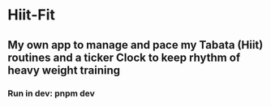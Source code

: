 # Hiit-Fit

## My own app to manage and pace my Tabata (Hiit) routines and a ticker Clock to keep rhythm of heavy weight training

### Run in dev: pnpm dev